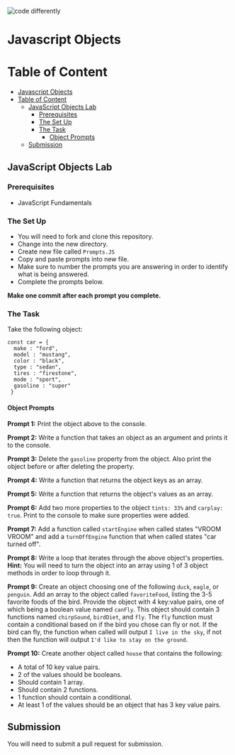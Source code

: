 ![code differently](https://user-images.githubusercontent.com/54545904/91590200-f82ec600-e928-11ea-9433-eea450388abf.png)

# Javascript Objects

# Table of Content
- [Javascript Objects](#javascript-objects)
- [Table of Content](#table-of-content)
  - [JavaScript Objects Lab](#javascript-objects-lab)
    - [Prerequisites](#prerequisites)
    - [The Set Up](#the-set-up)
    - [The Task](#the-task)
      - [Object Prompts](#object-prompts)
  - [Submission](#submission)

## JavaScript Objects Lab

### Prerequisites
* JavaScript Fundamentals

### The Set Up
- You will need to fork and clone this repository.
- Change into the new directory.
- Create new file called `Prompts.JS`
- Copy and paste prompts into new file.
- Make sure to number the prompts you are answering in order to identify what is being answered.
- Complete the prompts below.
  
**Make one commit after each prompt you complete.**

### The Task
Take the following object:
```JS
const car = {
  make : "ford",
  model : "mustang",
  color : "black",
  type : "sedan",
  tires : "firestone",
  mode : "sport",
  gasoline : "super"
 }
```

#### Object Prompts

**Prompt 1:** Print the object above to the console.

**Prompt 2:** Write a function that takes an object as an argument and prints it to the console. 

**Prompt 3:** Delete the `gasoline` property from the object. Also print the object before or after deleting the property.

**Prompt 4:** Write a function that returns the object keys as an array.

**Prompt 5:** Write a function that returns the object's values as an array.

**Prompt 6:** Add two more properties to the object `tints: 33%` and `carplay: true`. Print to the console to make sure properties were added.

**Prompt 7:** Add a function called `startEngine` when called states "VROOM VROOM" and add a `turnOffEngine` function that when called states "car turned off".

**Prompt 8:** Write a loop that iterates through the above object's properties. **Hint:** You will need to turn the object into an array using 1 of 3 object methods in order to loop through it.  

**Prompt 9:** Create an object choosing one of the following `duck`, `eagle`, or `penguin`. Add an array to the object called `favoriteFood`, listing the 3-5 favorite foods of the bird. Provide the object with 4 key:value pairs, one of which being a boolean value named `canFly`. This object should contain 3 functions named `chirpSound`, `birdDiet`, and `fly`. The `fly` function must contain a conditional based on if the bird you chose can fly or not. If the bird can fly, the function when called will output `I live in the sky`, if not then the function will output `I'd like to stay on the ground`. 

**Prompt 10:** Create another object called `house` that contains the following:
* A total of 10 key value pairs.
* 2 of the values should be booleans.
* Should contain 1 array.
* Should contain 2 functions.
* 1 function should contain a conditional.
* At least 1 of the values should be an object that has 3 key value pairs. 


## Submission
You will need to submit a pull request for submission.